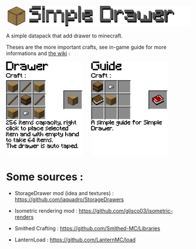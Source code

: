 ![Banner](/images/banner.png)

A simple datapack that add drawer to minecraft.


Theses are the more important crafts, see in-game guide for more informations and [the wiki](https://github.com/edayot/SimpleDrawer/wiki) :

![CraftDrawer](/SimpleDrawer&#32;ResourcePack/assets/simpledrawer/textures/font/craft_drawer.png) ![Vide](/images/vide.png) ![CraftGuide](/SimpleDrawer&#32;ResourcePack/assets/simpledrawer/textures/font/craft_guide.png)




# Some sources :
- StorageDrawer mod (idea and textures) : https://github.com/jaquadro/StorageDrawers

- Isometric rendering mod : https://github.com/glisco03/isometric-renders

- Smithed Crafting : https://github.com/Smithed-MC/Libraries

- LanternLoad : https://github.com/LanternMC/load
